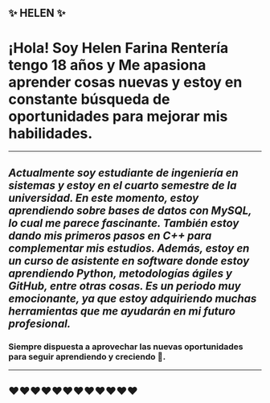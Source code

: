 

## ✨ HELEN ✨ 
# ¡Hola! Soy Helen Farina Rentería tengo 18 años y  Me apasiona aprender cosas nuevas y estoy en constante búsqueda de oportunidades para mejorar mis habilidades.
---

*Actualmente soy estudiante de ingeniería en sistemas y estoy en el cuarto semestre de la universidad. En este momento, estoy aprendiendo sobre bases de datos con MySQL, lo cual me parece fascinante. También estoy dando mis primeros pasos en C++ para complementar mis estudios. Además, estoy en un curso de asistente en software donde estoy aprendiendo Python, metodologías ágiles y GitHub, entre otras cosas. Es un periodo muy emocionante, ya que estoy adquiriendo muchas herramientas que me ayudarán en mi futuro profesional.*
---
### Siempre dispuesta a aprovechar las nuevas oportunidades para seguir aprendiendo y creciendo 🚀.

---
❤️❤️❤️❤️❤️❤️❤️❤️❤️❤️❤️❤️
---

